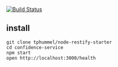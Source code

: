 
[![Build Status](https://travis-ci.org/tphummel/node-restify-starter.png)](https://travis-ci.org/tphummel/node-restify-starter)

## install

    git clone tphummel/node-restify-starter
    cd confidence-service
    npm start
    open http://localhost:3000/health
